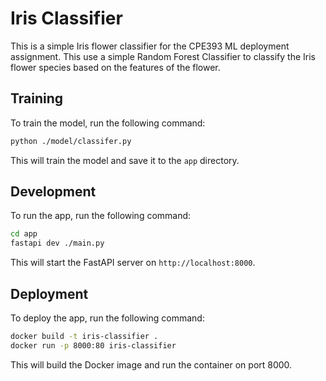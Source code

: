 # Iris Classifier
This is a simple Iris flower classifier for the CPE393 ML deployment assignment. This use a simple Random Forest Classifier to classify the Iris flower species based on the features of the flower.

## Training
To train the model, run the following command:
```bash
python ./model/classifer.py
```
This will train the model and save it to the `app` directory.

## Development
To run the app, run the following command:
```bash
cd app
fastapi dev ./main.py
```
This will start the FastAPI server on `http://localhost:8000`.

## Deployment
To deploy the app, run the following command:
```bash
docker build -t iris-classifier .
docker run -p 8000:80 iris-classifier
```
This will build the Docker image and run the container on port 8000.
